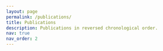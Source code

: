 ```yaml
---
layout: page
permalink: /publications/
title: Publications
description: Publications in reversed chronological order.
nav: true
nav_order: 2
---
```


<!-- _pages/publications.md -->

<!-- <div class="wordwrap">You can also find my articles on <a href="https://scholar.google.com/citations?user=vqsl1YYAAAAJ&hl=en&oi=ao">my Google Scholar profile</a>.</div> -->

<!-- Bibsearch Feature

{% include bib_search.liquid %}

<div class="publications">

{% bibliography %} -->

